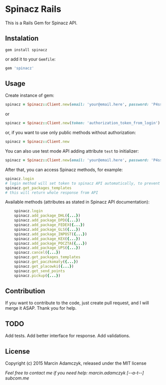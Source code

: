Spinacz Rails
===================

This is a Rails Gem for Spinacz API.

## Instalation

```console
gem install spinacz
```

or add it to your `Gemfile`:

```ruby
gem 'spinacz'
```

## Usage

Create instance of gem:

```ruby
spinacz = Spinacz::Client.new(email: 'your@email.here', password: 'P4ssw0rd_H3r3')
```

or

```ruby
spinacz = Spinacz::Client.new(token: 'authorization_token_from_login')
```

or, if you want to use only public methods without authorization:

```ruby
spinacz = Spinacz::Client.new
```

You can also use test mode API adding attribute `test` to initializer:

```ruby
spinacz = Spinacz::Client.new(email: 'your@email.here', password: 'P4ssw0rd_H3r3', test: true)
```

After that, you can access Spinacz methods, for example:

```ruby
spinacz.login
# login method will set token to spinacz API automatically, to prevent multiple authorizations
spinacz.get_packages_templates 
# this will return whole response from API
```

Available methods (attributes as stated in Spinacz API documentation):

```ruby
    spinacz.login
    spinacz.add_package_DHL({...})
    spinacz.add_package_DPD({...})
    spinacz.add_package_FEDEX({...})
    spinacz.add_package_GLS({...})
    spinacz.add_package_INPOST({...})
    spinacz.add_package_KEX({...})
    spinacz.add_package_POCZTA({...})
    spinacz.add_package_UPS({...})
    spinacz.cancel({...})
    spinacz.get_packages_templates
    spinacz.get_paczkomaty({...})
    spinacz.get_placowki({...})
    spinacz.get_send_points
    spinacz.pickup({...})
```

## Contribution

If you want to contribute to the code, just create pull request, and I will merge it ASAP. 
Thank you for help.

## TODO

Add tests.
Add better interface for response.
Add validations.

## License

Copyright (c) 2015 Marcin Adamczyk, released under the MIT license


*Feel free to contact me if you need help: marcin.adamczyk [--a-t--] subcom.me*
